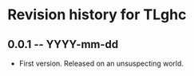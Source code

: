 # Revision history for TLghc

## 0.0.1 -- YYYY-mm-dd

* First version. Released on an unsuspecting world.
